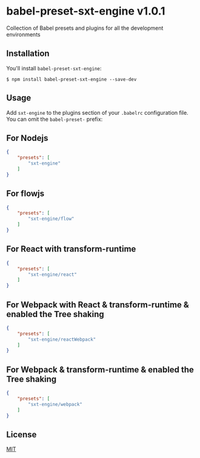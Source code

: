 # babel-preset-sxt-engine v1.0.1
Collection of Babel presets and plugins for all the development environments

## Installation

You'll install `babel-preset-sxt-engine`:

```
$ npm install babel-preset-sxt-engine --save-dev
```

## Usage

Add `sxt-engine` to the plugins section of your `.babelrc` configuration file. You can omit the `babel-preset-` prefix:

## For Nodejs

```json
{
    "presets": [
        "sxt-engine"
    ]
}
```

## For flowjs

```json
{
    "presets": [
        "sxt-engine/flow"
    ]
}
```

## For React with transform-runtime

```json
{
    "presets": [
        "sxt-engine/react"
    ]
}
```


## For Webpack with React & transform-runtime & enabled the Tree shaking

```json
{
    "presets": [
        "sxt-engine/reactWebpack"
    ]
}
```

## For Webpack & transform-runtime & enabled the Tree shaking

```json
{
    "presets": [
        "sxt-engine/webpack"
    ]
}
```

## License

[MIT](http://www.opensource.org/licenses/mit-license.php)





